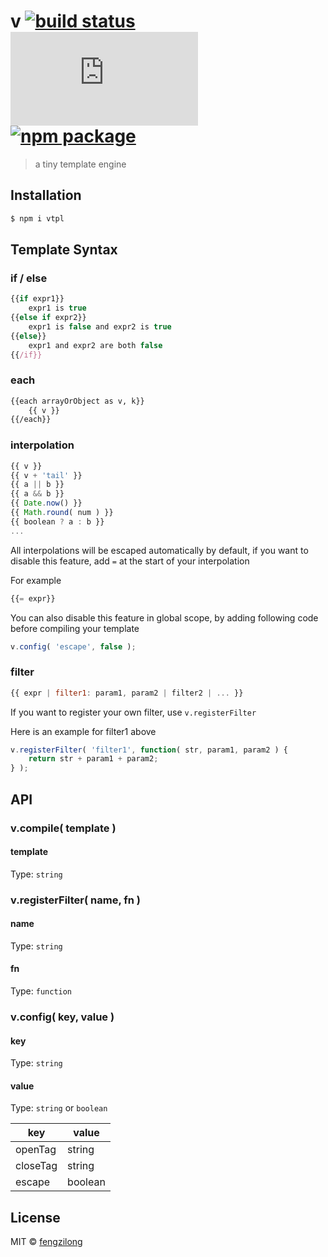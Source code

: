 # v [![build status][build-status-image]][build-status-url] [![size][size-image]][size-url] [![npm package][npm-package-image]][npm-package-url]

> a tiny template engine

## Installation

```bash
$ npm i vtpl
```

## Template Syntax

### if / else

```js
{{if expr1}}
	expr1 is true
{{else if expr2}}
	expr1 is false and expr2 is true
{{else}}
	expr1 and expr2 are both false
{{/if}}
```

### each

```html
{{each arrayOrObject as v, k}}
	{{ v }}
{{/each}}
```

### interpolation

```js
{{ v }}
{{ v + 'tail' }}
{{ a || b }}
{{ a && b }}
{{ Date.now() }}
{{ Math.round( num ) }}
{{ boolean ? a : b }}
...
```

All interpolations will be escaped automatically by default, if you want to disable this feature, add `=` at the start of your interpolation

For example

```js
{{= expr}}
```

You can also disable this feature in global scope, by adding following code before compiling your template

```js
v.config( 'escape', false );
```

### filter

```js
{{ expr | filter1: param1, param2 | filter2 | ... }}
```

If you want to register your own filter, use `v.registerFilter`

Here is an example for filter1 above

```js
v.registerFilter( 'filter1', function( str, param1, param2 ) {
	return str + param1 + param2;
} );
```

## API

### v.compile( template )

#### template

Type: `string`

### v.registerFilter( name, fn )

#### name

Type: `string`

#### fn

Type: `function`

### v.config( key, value )

#### key

Type: `string`

#### value

Type: `string` or `boolean`

key | value
------- | -----------
openTag | string
closeTag | string
escape | boolean

## License

MIT © [fengzilong](https://github.com/fengzilong/v)

[build-status-image]: https://img.shields.io/circleci/project/fengzilong/v/master.svg?style=flat-square
[build-status-url]: https://circleci.com/gh/fengzilong/v

[size-image]: http://img.badgesize.io/https://unpkg.com/vtpl/dist/v.js?compression=gzip&label=gzip&style=flat-square
[size-url]: https://github.com/fengzilong/v/tree/master/dist/v.js

[npm-package-image]: https://img.shields.io/npm/v/vtpl.svg?style=flat-square
[npm-package-url]: https://www.npmjs.org/package/vtpl
